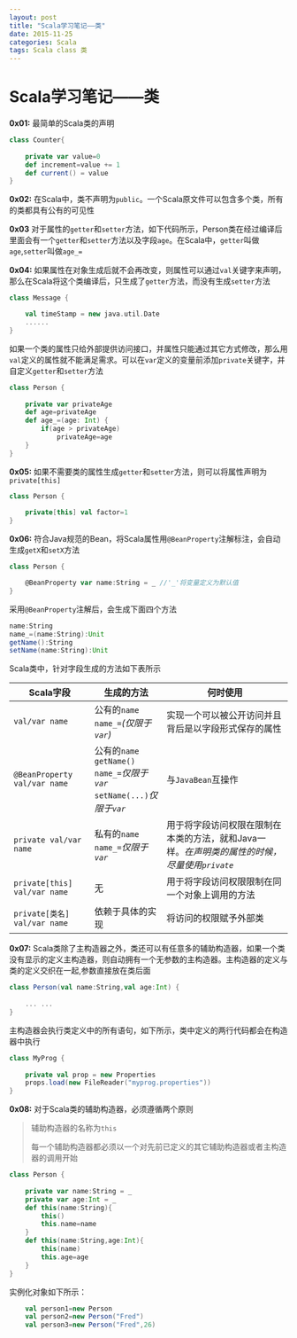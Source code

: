 ```yaml
---
layout: post
title: "Scala学习笔记——类"
date: 2015-11-25
categories: Scala
tags: Scala class 类
---
```


# Scala学习笔记——类

**0x01:** 最简单的Scala类的声明
``` scala
class Counter{
	
	private var value=0
	def increment=value += 1
	def current() = value
}
```
**0x02:** 在Scala中，类不声明为`public`。一个Scala原文件可以包含多个类，所有的类都具有公有的可见性

**0x03** 对于属性的`getter`和`setter`方法，如下代码所示，Person类在经过编译后里面会有一个`getter`和`setter`方法以及字段`age`。在Scala中，`getter`叫做`age`,`setter`叫做`age_=` 

**0x04:** 如果属性在对象生成后就不会再改变，则属性可以通过`val`关键字来声明，那么在Scala将这个类编译后，只生成了`getter`方法，而没有生成`setter`方法
```scala
class Message {

	val timeStamp = new java.util.Date
	......
}
```
如果一个类的属性只给外部提供访问接口，并属性只能通过其它方式修改，那么用`val`定义的属性就不能满足需求。可以在`var`定义的变量前添加`private`关键字，并自定义`getter`和`setter`方法
```scala
class Person {
	
	private var privateAge
	def age=privateAge
	def age_=(age: Int) {
		if(age > privateAge)
			privateAge=age
	}
}
```
**0x05:** 如果不需要类的属性生成`getter`和`setter`方法，则可以将属性声明为`private[this]`
```scala
class Person {
	
	private[this] val factor=1
}
```

**0x06:** 符合Java规范的Bean，将Scala属性用`@BeanProperty`注解标注，会自动生成`getX`和`setX`方法
```scala
class Person {

	@BeanProperty var name:String = _ //'_'将变量定义为默认值
}
```

采用`@BeanProperty`注解后，会生成下面四个方法
```scala
name:String
name_=(name:String):Unit
getName():String
setName(name:String):Unit
```
Scala类中，针对字段生成的方法如下表所示

|Scala字段|生成的方法|何时使用|
|--------|---------|-------|
|`val/var name`|公有的`name`<br/>`name_=`*(仅限于`var`)*|实现一个可以被公开访问并且背后是以字段形式保存的属性|
|`@BeanProperty val/var name`|公有的`name`<br/>`getName()`<br/>`name_=`*仅限于`var`*<br/>`setName(...)`*仅限于`var`*|与`JavaBean`互操作|
|`private val/var name`|私有的`name`<br/>`name_=`*仅限于`var`*|用于将字段访问权限在限制在本类的方法，就和Java一样。*在声明类的属性的时候，尽量使用`private`*|
|`private[this] val/var name`|无|用于将字段访问权限限制在同一个对象上调用的方法|
|`private[类名] val/var name`|依赖于具体的实现|将访问的权限赋予外部类|

**0x07:** Scala类除了主构造器之外，类还可以有任意多的辅助构造器，如果一个类没有显示的定义主构造器，则自动拥有一个无参数的主构造器。主构造器的定义与类的定义交织在一起,参数直接放在类后面
```scala
class Person(val name:String,val age:Int) {
	
	... ...
}
```
主构造器会执行类定义中的所有语句，如下所示，类中定义的两行代码都会在构造器中执行
```scala
class MyProg {
	
	private val prop = new Properties
	props.load(new FileReader("myprog.properties"))
}
```
**0x08:** 对于Scala类的辅助构造器，必须遵循两个原则

> 辅助构造器的名称为`this`
> 
> 每一个辅助构造器都必须以一个对先前已定义的其它辅助构造器或者主构造器的调用开始


```scala
class Person {
	
	private var name:String = _
	private var age:Int = _
	def this(name:String){
		this()
		this.name=name
	}
	def this(name:String,age:Int){
		this(name)
		this.age=age
	}
}
``` 
实例化对象如下所示：
```scala
	val person1=new Person
	val person2=new Person("Fred")
	val person3=new Person("Fred",26)
```